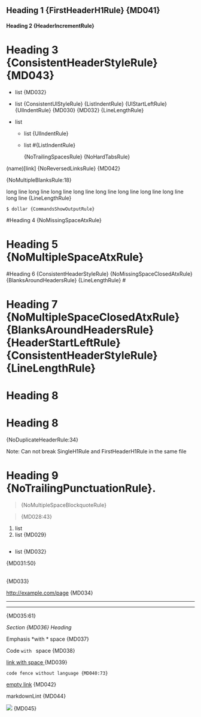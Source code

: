 ## Heading 1 {FirstHeaderH1Rule} {MD041}

#### Heading 2 {HeaderIncrementRule}

# Heading 3 {ConsistentHeaderStyleRule} {MD043} #

* list {MD032}
 +  list {ConsistentUlStyleRule} {ListIndentRule} {UlStartLeftRule} {UlIndentRule} {MD030} {MD032} {LineLengthRule}

* list
   * list {UlIndentRule}
  * list #{ListIndentRule}

	{NoTrailingSpacesRule} {NoHardTabsRule} 

(name)[link] {NoReversedLinksRule} {MD042}


{NoMultipleBlanksRule:18}

long line long line long line long line long line long line long line long line long line {LineLengthRule}

    $ dollar {CommandsShowOutputRule}

#Heading 4 {NoMissingSpaceAtxRule}

#  Heading 5 {NoMultipleSpaceAtxRule}

#Heading 6 {ConsistentHeaderStyleRule} {NoMissingSpaceClosedAtxRule} {BlanksAroundHeadersRule} {LineLengthRule} #
 #  Heading 7 {NoMultipleSpaceClosedAtxRule} {BlanksAroundHeadersRule} {HeaderStartLeftRule} {ConsistentHeaderStyleRule} {LineLengthRule}  #

# Heading 8

# Heading 8

{NoDuplicateHeaderRule:34}

Note: Can not break SingleH1Rule and FirstHeaderH1Rule in the same file

# Heading 9 {NoTrailingPunctuationRule}.

>  {NoMultipleSpaceBlockquoteRule}

> {MD028:43}

1. list
3. list {MD029}

```js
```
* list {MD032}

{MD031:50}

<br/> {MD033}

http://example.com/page {MD034}

---

***

{MD035:61}

_Section {MD036} Heading_

Emphasis *with * space {MD037}

Code `with ` space {MD038}

[link with space ](link) {MD039}

```
code fence without language {MD040:73}
```

[empty link]() {MD042}

markdownLint {MD044}

![](image.jpg) {MD045}
